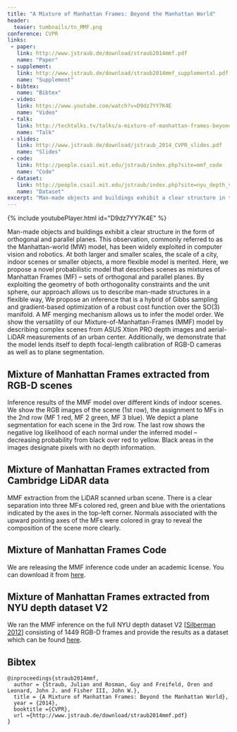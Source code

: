 ```yaml
---
title: "A Mixture of Manhattan Frames: Beyond the Manhattan World"
header:
  teaser: tumbnails/tn_MMF.png
conference: CVPR
links: 
 - paper: 
   link: http://www.jstraub.de/download/straub2014mmf.pdf
   name: "Paper"
 - supplement: 
   link: http://www.jstraub.de/download/straub2014mmf_supplemental.pdf
   name: "Supplement"
 - bibtex: 
   name: "Bibtex"
 - video: 
   link: https://www.youtube.com/watch?v=D9dz7YY7K4E
   name: "Video"
 - talk: 
   link: http://techtalks.tv/talks/a-mixture-of-manhattan-frames-beyond-the-manhattan-world/60355/
   name: "Talk"
 - slides: 
   link: http://www.jstraub.de/download/jstraub_2014_CVPR_slides.pdf
   name: "Slides"
 - code: 
   link: http://people.csail.mit.edu/jstraub/index.php?site=mmf_code
   name: "Code"
 - dataset: 
   link: http://people.csail.mit.edu/jstraub/index.php?site=nyu_depth_v2_mmf
   name: "Dataset"
excerpt: "Man-made objects and buildings exhibit a clear structure in the form of orthogonal and parallel planes. This observation, commonly referred to as the Manhattan-world (MW) model, has been widely exploited in computer vision and robotics. At both larger and smaller scales, the scale of a city, indoor scenes or smaller objects, a more flexible model is merited. Here, we propose a novel probabilistic model that describes scenes as mixtures of Manhattan Frames (MF) - sets of orthogonal and parallel planes."
---
```


{% include youtubePlayer.html id="D9dz7YY7K4E" %}

Man-made objects and buildings exhibit a clear structure in the form of
orthogonal and parallel planes. This observation, commonly referred to
as the Manhattan-world (MW) model, has been widely exploited in
computer vision and robotics. At both larger and smaller scales, the
scale of a city, indoor scenes or smaller objects, a more flexible
model is merited. Here, we propose a novel probabilistic model that
describes scenes as mixtures of Manhattan Frames (MF) – sets of
orthogonal and parallel planes. By exploiting the geometry of both
orthogonality constraints and the unit sphere, our approach allows us
to describe man-made structures in a flexible way, We propose an
inference that is a hybrid of Gibbs sampling and gradient-based
optimization of a robust cost function over the SO(3) manifold. A MF
merging mechanism allows us to infer the model order. We show the
versatility of our Mixture-of-Manhattan-Frames (MMF) model by
describing complex scenes from ASUS Xtion PRO depth images and
aerial-LiDAR measurements of an urban center. Additionally, we
demonstrate that the model lends itself to depth focal-length
calibration of RGB-D cameras as well as to plane segmentation.

##  Mixture of Manhattan Frames extracted from RGB-D scenes

Inference results of the MMF model over different kinds of indoor
scenes. We show the RGB images of the scene (1st row), the assignment
to MFs in the 2nd row (MF 1 red, MF 2 green, MF 3 blue). We depict a
plane segmentation for each scene in the 3rd row. The last row shows
the negative log likelihood of each normal under the inferred model –
decreasing probability from black over red to yellow. Black areas in
the images designate pixels with no depth information.

## Mixture of Manhattan Frames extracted from Cambridge LiDAR data

MMF extraction from the LiDAR scanned urban scene. There is a clear
separation into three MFs colored red, green and blue with the
orientations indicated by the axes in the top-left corner. Normals
associated with the upward pointing axes of the MFs were colored in
gray to reveal the composition of the scene more clearly.

## Mixture of Manhattan Frames Code

We are releasing the MMF inference code under an academic license. You
can download it from
[here](http://people.csail.mit.edu/jstraub/index.php?site=mmf_code).

## Mixture of Manhattan Frames extracted from NYU depth dataset V2

We ran the MMF inference on the full NYU depth dataset V2 [[Silberman
2012](http://cs.nyu.edu/~silberman/datasets/nyu_depth_v2.html)]
consisting of 1449 RGB-D frames and provide the results as a dataset
which can be found
[here](http://people.csail.mit.edu/jstraub/index.php?site=nyu_depth_v2_mmf).

## Bibtex <a id="bibtex"></a>
```
@inproceedings{straub2014mmf,
  author = {Straub, Julian and Rosman, Guy and Freifeld, Oren and Leonard, John J. and Fisher III, John W.},
  title = {A Mixture of Manhattan Frames: Beyond the Manhattan World},
  year = {2014},
  booktitle ={CVPR},
  url ={http://www.jstraub.de/download/straub2014mmf.pdf}
}
```
